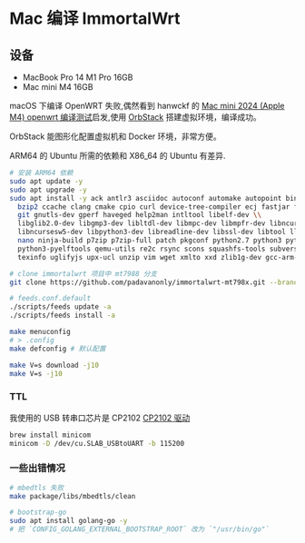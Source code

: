 # Mac 编译 ImmortalWrt

## 设备

- MacBook Pro 14 M1 Pro 16GB
- Mac mini M4 16GB

macOS 下编译 OpenWRT 失败,偶然看到 hanwckf 的 [Mac mini 2024 (Apple M4) openwrt 编译测试](https://cmi.hanwckf.top/p/mac-mini-m4-openwrt-build-test/)启发,使用 [OrbStack](https://orbstack.dev) 搭建虚拟环境，编译成功。

OrbStack 能图形化配置虚拟机和 Docker 环境，非常方便。

ARM64 的 Ubuntu 所需的依赖和 X86_64 的 Ubuntu 有差异.

```bash
# 安装 ARM64 依赖
sudo apt update -y
sudo apt upgrade -y
sudo apt install -y ack antlr3 asciidoc autoconf automake autopoint binutils bison build-essential \\
  bzip2 ccache clang cmake cpio curl device-tree-compiler ecj fastjar flex gawk gettext \\
  git gnutls-dev gperf haveged help2man intltool libelf-dev \\
  libglib2.0-dev libgmp3-dev libltdl-dev libmpc-dev libmpfr-dev libncurses5-dev libncursesw5 \\
  libncursesw5-dev libpython3-dev libreadline-dev libssl-dev libtool lld llvm lrzsz mkisofs msmtp \\
  nano ninja-build p7zip p7zip-full patch pkgconf python2.7 python3 python3-pip python3-ply \\
  python3-pyelftools qemu-utils re2c rsync scons squashfs-tools subversion swig \\
  texinfo uglifyjs upx-ucl unzip vim wget xmlto xxd zlib1g-dev gcc-arm-linux-gnueabihf g++-arm-linux-gnueabihf
```

```bash
# clone immortalwrt 项目中 mt7988 分支
git clone https://github.com/padavanonly/immortalwrt-mt798x.git --branch=mt7988
```

```bash
# feeds.conf.default
./scripts/feeds update -a
./scripts/feeds install -a

make menuconfig
# > .config
make defconfig # 默认配置

make V=s download -j10
make V=s -j10
```

### TTL

我使用的 USB 转串口芯片是 CP2102
[CP2102 驱动](https://www.silabs.com/developer-tools/usb-to-uart-bridge-vcp-drivers?tab=downloads)

```bash
brew install minicom
minicom -D /dev/cu.SLAB_USBtoUART -b 115200
```

### 一些出错情况

```bash
# mbedtls 失败
make package/libs/mbedtls/clean
```

```bash
# bootstrap-go
sudo apt install golang-go -y
# 把 `CONFIG_GOLANG_EXTERNAL_BOOTSTRAP_ROOT` 改为 `"/usr/bin/go"`
```
